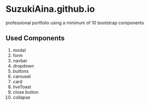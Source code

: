 # SuzukiAina.github.io
professional portfolio using a minimum of 10 bootstrap components


## Used Components
1. modal
2. form
3. navbar
4. dropdown
5. buttons
6. carousel
7. card
8. liveToast
9. close button
10. collapse
